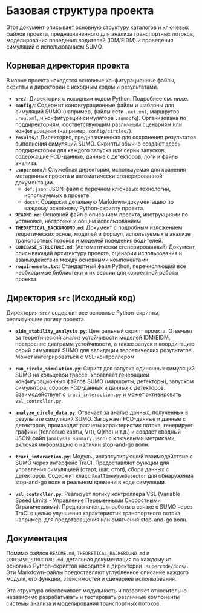 # Базовая структура проекта

Этот документ описывает основную структуру каталогов и ключевых файлов проекта, предназначенного для анализа транспортных потоков, моделирования поведения водителей (IDM/EIDM) и проведения симуляций с использованием SUMO.

## Корневая директория проекта

В корне проекта находятся основные конфигурационные файлы, скрипты и директории с исходным кодом и результатами.

-   **`src/`**: Директория с исходным кодом Python. Подробнее см. ниже.
-   **`config/`**: Содержит конфигурационные файлы и шаблоны для симуляций SUMO (например, файлы сети `.net.xml`, маршрутов `.rou.xml`, и конфигурации симулятора `.sumocfg`). Организована по поддиректориям, соответствующим различным сценариям или конфигурациям (например, `config/circles/`).
-   **`results/`**: Директория, предназначенная для сохранения результатов выполнения симуляций SUMO. Скрипты обычно создают здесь поддиректории для каждого запуска или серии запусков, содержащие FCD-данные, данные с детекторов, логи и файлы анализа.
-   **`.supercode/`**: Служебная директория, используемая для хранения метаданных проекта и автоматически сгенерированной документации.
    -   `def.json`: JSON-файл с перечнем ключевых технологий, используемых в проекте.
    -   `docs/`: Содержит детальную Markdown-документацию по каждому основному Python-скрипту проекта.
-   **`README.md`**: Основной файл с описанием проекта, инструкциями по установке, настройке и общим использованием.
-   **`THEORETICAL_BACKGROUND.md`**: Документ с подробным изложением теоретических основ, моделей и формул, используемых в анализе транспортных потоков и моделей поведения водителей.
-   **`CODEBASE_STRUCTURE.md`**: (Автоматически сгенерированный) Документ, описывающий архитектуру проекта, сценарии использования и взаимодействие между основными компонентами.
-   **`requirements.txt`**: Стандартный файл Python, перечисляющий все необходимые библиотеки и их версии для корректной работы проекта.

## Директория `src` (Исходный код)

Директория `src/` содержит все основные Python-скрипты, реализующие логику проекта.

-   **`eidm_stability_analysis.py`**:
    Центральный скрипт проекта. Отвечает за теоретический анализ устойчивости моделей IDM/EIDM, построение диаграмм устойчивости, а также запуск и координацию серий симуляций SUMO для валидации теоретических результатов. Может интегрироваться с VSL-контроллером.

-   **`run_circle_simulation.py`**:
    Скрипт для запуска одиночных симуляций SUMO на кольцевой трассе. Управляет генерацией конфигурационных файлов SUMO (маршруты, детекторы), запуском симулятора, сбором FCD-данных и данных с детекторов. Взаимодействует с `traci_interaction.py` и может активировать `vsl_controller.py`.

-   **`analyze_circle_data.py`**:
    Отвечает за анализ данных, полученных в результате симуляций SUMO. Загружает FCD-данные и данные с детекторов, производит расчеты характеристик потока, генерирует графики (тепловые карты, V(t), Q(rho) и т.д.) и создает сводный JSON-файл (`analysis_summary.json`) с ключевыми метриками, включая информацию о наличии stop-and-go волн.

-   **`traci_interaction.py`**:
    Модуль, инкапсулирующий взаимодействие с SUMO через интерфейс TraCI. Предоставляет функции для управления симуляцией (старт, шаг, стоп), сбора данных с детекторов. Содержит класс `RealTimeWaveDetector` для обнаружения stop-and-go волн в реальном времени в ходе симуляции.

-   **`vsl_controller.py`**:
    Реализует логику контроллера VSL (Variable Speed Limits - Управление Переменными Скоростными Ограничениями). Предназначен для работы в связке с SUMO через TraCI с целью улучшения характеристик транспортного потока, например, для предотвращения или смягчения stop-and-go волн.
## Документация

Помимо файлов `README.md`, `THEORETICAL_BACKGROUND.md` и `CODEBASE_STRUCTURE.md`, детальная документация по каждому из основных Python-скриптов находится в директории `.supercode/docs/`. Эти Markdown-файлы предоставляют углубленное описание каждого модуля, его функций, зависимостей и сценариев использования.

Эта структура обеспечивает модульность и позволяет относительно независимо разрабатывать и тестировать различные компоненты системы анализа и моделирования транспортных потоков. 